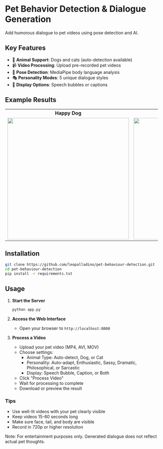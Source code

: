 # Pet Behavior Detection & Dialogue Generation  

Add humorous dialogue to pet videos using pose detection and AI.  

## Key Features  
- 🐶 **Animal Support**: Dogs and cats (auto-detection available)  
- 📹 **Video Processing**: Upload pre-recorded pet videos  
- 🦴 **Pose Detection**: MediaPipe body language analysis  
- 🎭 **Personality Modes**: 5 unique dialogue styles  
- 💬 **Display Options**: Speech bubbles or captions  

## Example Results  

<div align="center">
  <table>
    <tr>
      <td align="center"><b>Happy Dog</b></td>
      <td align="center"><b>Angry Dog</b></td>
    </tr>
    <tr>
      <td align="center"><img src="sample_output/sample_happy_output.gif" width="400"></td>
      <td align="center"><img src="sample_output/sample_angry_output.gif" width="400"></td>
    </tr>
  </table>
</div>

## Installation  

```bash
git clone https://github.com/leopalladino/pet-behaviour-detection.git
cd pet-behaviour-detection
pip install -r requirements.txt
```

## Usage

1. **Start the Server**
   ```bash
   python app.py
   ```

2. **Access the Web Interface**
   - Open your browser to `http://localhost:8000`

3. **Process a Video**
   - Upload your pet video (MP4, AVI, MOV)
   - Choose settings:
     - Animal Type: Auto-detect, Dog, or Cat
     - Personality: Auto-adapt, Enthusiastic, Sassy, Dramatic, Philosophical, or Sarcastic
     - Display: Speech Bubble, Caption, or Both
   - Click "Process Video"
   - Wait for processing to complete
   - Download or preview the result

### Tips
- Use well-lit videos with your pet clearly visible
- Keep videos 15-60 seconds long
- Make sure face, tail, and body are visible
- Record in 720p or higher resolution

Note: For entertainment purposes only. Generated dialogue does not reflect actual pet thoughts.
